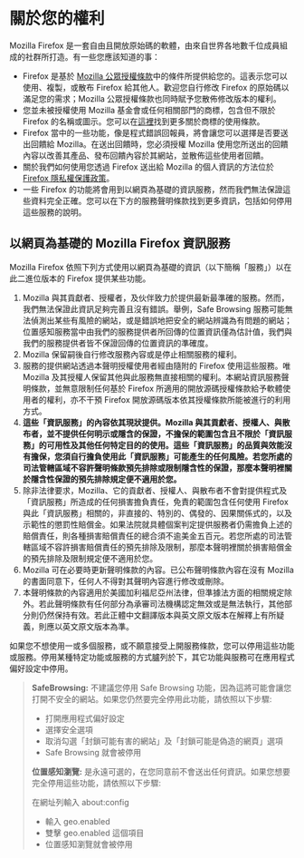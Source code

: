 # 關於您的權利

Mozilla Firefox 是一套自由且開放原始碼的軟體，由來自世界各地數千位成員組成的社群所打造。有一些您應該知道的事：

* Firefox 是基於 [Mozilla 公眾授權條款](https://www.mozilla.org/MPL/)中的條件所提供給您的。這表示您可以使用、複製，或散布 Firefox 給其他人。歡迎您自行修改 Firefox 的原始碼以滿足您的需求；Mozilla 公眾授權條款也同時賦予您散佈修改版本的權利。
* 您並未被授權使用 Mozilla 基金會或任何相關部門的商標，包含但不限於 Firefox 的名稱或圖示。您可以在[這裡](https://www.mozilla.org/foundation/trademarks/policy/)找到更多關於商標的使用條款。
* Firefox 當中的一些功能，像是程式錯誤回報員，將會讓您可以選擇是否要送出回饋給 Mozilla。在送出回饋時，您必須授權 Mozilla 使用您所送出的回饋內容以改善其產品、發布回饋內容於其網站，並散佈這些使用者回饋。
* 關於我們如何使用您透過 Firefox 送出給 Mozilla 的個人資訊的方法位於 [Firefox 隱私權保護政策](https://www.mozilla.org/privacy/firefox/)。
* 一些 Firefox 的功能將會用到以網頁為基礎的資訊服務，然而我們無法保證這些資料完全正確。您可以在下方的服務聲明條款找到更多資訊，包括如何停用這些服務的說明。

## 以網頁為基礎的 Mozilla Firefox 資訊服務

Mozilla Firefox 依照下列方式使用以網頁為基礎的資訊（以下簡稱「服務」）以在此二進位版本的 Firefox 提供某些功能。

1. Mozilla 與其貢獻者、授權者，及伙伴致力於提供最新最準確的服務。然而，我們無法保證此資訊足夠完善且沒有錯誤。舉例，Safe Browsing 服務可能無法偵測出某些有風險的網站，或是錯誤地把安全的網站辨識為有問題的網站；位置感知服務當中由我們的服務提供者所回傳的位置資訊僅為估計值，我們與我們的服務提供者皆不保證回傳的位置資訊的準確度。
1. Mozilla 保留嗣後自行修改服務內容或是停止相關服務的權利。
1. 服務的提供網站透過本聲明授權使用者經由隨附的 Firefox 使用這些服務。唯 Mozilla 及其授權人保留其他與此服務無直接相關的權利。本網站資訊服務聲明條款，並無意限制任何基於 Firefox 所適用的開放源碼授權條款給予軟體使用者的權利，亦不干預 Firefox 開放源碼版本依其授權條款所能被進行的利用方式。
1. **這些「資訊服務」的內容依其現狀提供。Mozilla 與其貢獻者、授權人、與散布者，並不提供任何明示或隱含的保證，不擔保的範圍包含且不限於「資訊服務」的可用性及其他任何特定目的的使用。這些「資訊服務」的品質與效能沒有擔保，您須自行擔負使用此「資訊服務」可能產生的任何風險。若您所處的司法管轄區域不容許聲明條款預先排除或限制隱含性的保證，那麼本聲明裡關於隱含性保證的預先排除規定便不適用於您。**
1. 除非法律要求，Mozilla、它的貢獻者、授權人、與散布者不會對提供程式及「資訊服務」所造成的任何損害擔負責任，免責的範圍包含任何使用 Firefox 與此「資訊服務」相關的，非直接的、特別的、偶發的、因果關係式的，以及示範性的懲罰性賠償金。如果法院就具體個案判定提供服務者仍需擔負上述的賠償責任，則各種損害賠償責任的總合須不逾美金五百元。若您所處的司法管轄區域不容許損害賠償責任的預先排除及限制，那麼本聲明裡關於損害賠償金的預先排除及限制規定便不適用於您。
1. Mozilla 可在必要時更新聲明條款的內容。已公布聲明條款內容在沒有 Mozilla 的書面同意下，任何人不得對其聲明內容進行修改或刪除。
1. 本聲明條款的內容適用於美國加利福尼亞州法律，但準據法方面的相關規定除外。若此聲明條款有任何部分為承審司法機構認定無效或是無法執行，其他部分則仍然保持有效。若此正體中文翻譯版本與英文原文版本在解釋上有所疑義，則應以英文原文版本為準。

如果您不想使用一或多個服務，或不願意接受上開服務條款，您可以停用這些功能或服務。停用某種特定功能或服務的方式臚列於下，其它功能與服務可在應用程式偏好設定中停用。

> **SafeBrowsing:** 不建議您停用 Safe Browsing 功能，因為這將可能會讓您打開不安全的網站。如果您仍然要完全停用此功能，請依照以下步驟:
>
>* 打開應用程式偏好設定
>* 選擇安全選項
>* 取消勾選「封鎖可能有害的網站」及「封鎖可能是偽造的網頁」選項
>* Safe Browsing 就會被停用
>
> **位置感知瀏覽:** 是永遠可選的，在您同意前不會送出任何資訊。如果您想要完全停用這些功能，請依照以下步驟:
>
>在網址列輸入 about:config
>* 輸入 geo.enabled
>* 雙擊 geo.enabled 這個項目
>* 位置感知瀏覽就會被停用
